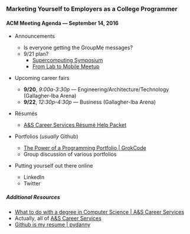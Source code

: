 ### Marketing Yourself to Employers as a College Programmer

#### ACM Meeting Agenda — September 14, 2016

- Announcements
  - Is everyone getting the GroupMe messages?
  - 9/21 plan?
    - [Supercomputing Symposium](http://symposium.oscer.ou.edu/)
    - [From Lab to Mobile Meetup](https://appcenter.okstate.edu/content/lab2mobile)
    
- Upcoming career fairs
  - **9/20**, *9:00a-3:30p* — Engineering/Architecture/Technology (Gallagher-Iba Arena)
  - **9/22**, *12:30p-4:30p* — Business (Gallagher-Iba Arena)
  
- Résumés
  - [A&S Career Services Résumé Help Packet](http://ascareers.okstate.edu/images/pdf/packets/Resume_packet_for_prehealth_math_and_science_majors.pdf)

- Portfolios (*usually* Github)
  - [The Power of a Programming Portfolio | GrokCode](http://grokcode.com/58/the-power-of-a-programming-portfolio/)
  - Group discussion of various portfolios

- Putting yourself out there online
  - LinkedIn
  - Twitter

##### Additional Resources
- [What to do with a degree in Computer Science | A&S Career Services](http://ascareers.okstate.edu/images/pdf/wtdwadi/ComputerScience.pdf)
- Actually, all of [A&S Career Services](https://ascareers.okstate.edu)
- [Github is my resume | pydanny](http://pydanny.blogspot.com/2011/08/github-is-my-resume.html)
